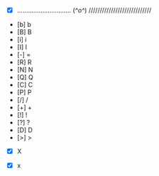 - [X] …………………………
(*^o^*)
////////////////////////////
- [b] b
- [B] B
- [i] i
- [I] I
- [-] =
- [R] R
- [N] N
- [Q] Q
- [C] C
- [P] P
- [/] /
- [+] \+
- [!] !
- [?] ?
- [D] D
- [>] \>
- [X] X
- [x] x 
 
